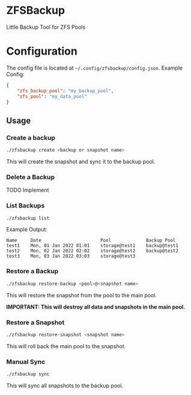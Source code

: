 # ZFSBackup
Little Backup Tool for ZFS Pools

# Configuration
The config file is located at `~/.config/zfsbackup/config.json`.
Example Config:
```json
{
    "zfs_backup_pool": "my_backup_pool",
    "zfs_pool": "my_data_pool"
}
```
## Usage
### Create a backup
```bash
./zfsbackup create <backup or snapshot name>
```
This will create the snapshot and sync it to the backup pool.
### Delete a Backup
TODO Implement
### List Backups
```bash
./zfsbackup list
```
Example Output:
```
Name     Date                      Pool             Backup Pool
test1    Mon, 01 Jan 2022 01:01    storage@test1    backup@test1
test2    Mon, 02 Jan 2022 02:02    storage@test2    backup@test2
test3    Mon, 03 Jan 2022 03:03    storage@test3
```
### Restore a Backup
```bash
./zfsbackup restore-backup <pool>@<snapshot name>
```
This will restore the snapshot from the pool to the main pool.

**IMPORTANT: This will destroy all data and snapshots in the main pool.**
### Restore a Snapshot
```bash
./zfsbackup restore-snapshot <snapshot name>
```
This will roll back the main pool to the snapshot.
### Manual Sync
```bash
./zfsbackup sync
```
This will sync all snapshots to the backup pool.